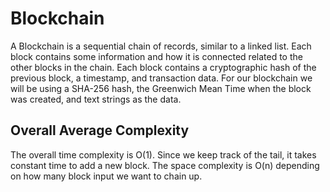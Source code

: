 # Blockchain

A Blockchain is a sequential chain of records, similar to a linked list. Each block contains some information and how it is connected related to the other blocks in the chain. Each block contains a cryptographic hash of the previous block, a timestamp, and transaction data. For our blockchain we will be using a SHA-256 hash, the Greenwich Mean Time when the block was created, and text strings as the data.

## Overall Average Complexity
The overall time complexity is O(1). Since we keep track of the tail, it takes constant time to add a new block. The space complexity is O(n) depending on how many block input we want to chain up.